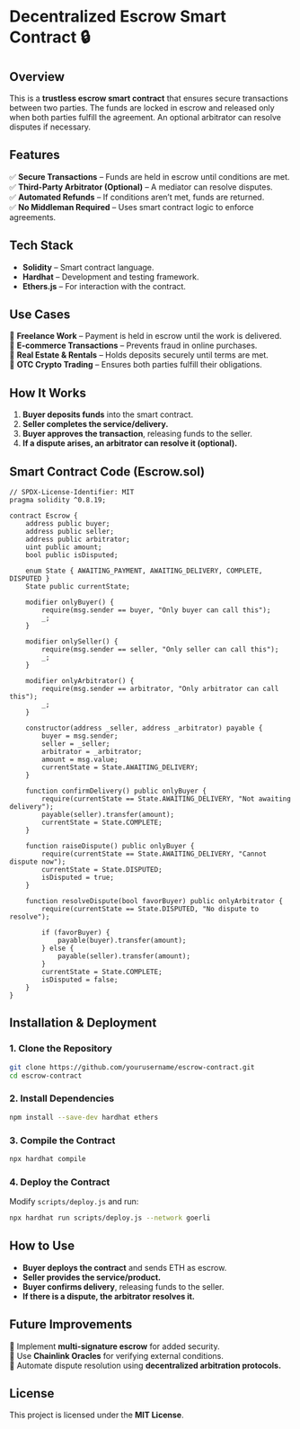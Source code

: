 # Decentralized Escrow Smart Contract 🔒

## Overview

This is a **trustless escrow smart contract** that ensures secure transactions between two parties. The funds are locked in escrow and released only when both parties fulfill the agreement. An optional arbitrator can resolve disputes if necessary.

## Features

✅ **Secure Transactions** – Funds are held in escrow until conditions are met.  
✅ **Third-Party Arbitrator (Optional)** – A mediator can resolve disputes.  
✅ **Automated Refunds** – If conditions aren’t met, funds are returned.  
✅ **No Middleman Required** – Uses smart contract logic to enforce agreements.

## Tech Stack

- **Solidity** – Smart contract language.
- **Hardhat** – Development and testing framework.
- **Ethers.js** – For interaction with the contract.

## Use Cases

🔹 **Freelance Work** – Payment is held in escrow until the work is delivered.  
🔹 **E-commerce Transactions** – Prevents fraud in online purchases.  
🔹 **Real Estate & Rentals** – Holds deposits securely until terms are met.  
🔹 **OTC Crypto Trading** – Ensures both parties fulfill their obligations.

## How It Works

1. **Buyer deposits funds** into the smart contract.
2. **Seller completes the service/delivery.**
3. **Buyer approves the transaction**, releasing funds to the seller.
4. **If a dispute arises, an arbitrator can resolve it (optional).**

## Smart Contract Code (Escrow.sol)

```solidity
// SPDX-License-Identifier: MIT
pragma solidity ^0.8.19;

contract Escrow {
    address public buyer;
    address public seller;
    address public arbitrator;
    uint public amount;
    bool public isDisputed;

    enum State { AWAITING_PAYMENT, AWAITING_DELIVERY, COMPLETE, DISPUTED }
    State public currentState;

    modifier onlyBuyer() {
        require(msg.sender == buyer, "Only buyer can call this");
        _;
    }

    modifier onlySeller() {
        require(msg.sender == seller, "Only seller can call this");
        _;
    }

    modifier onlyArbitrator() {
        require(msg.sender == arbitrator, "Only arbitrator can call this");
        _;
    }

    constructor(address _seller, address _arbitrator) payable {
        buyer = msg.sender;
        seller = _seller;
        arbitrator = _arbitrator;
        amount = msg.value;
        currentState = State.AWAITING_DELIVERY;
    }

    function confirmDelivery() public onlyBuyer {
        require(currentState == State.AWAITING_DELIVERY, "Not awaiting delivery");
        payable(seller).transfer(amount);
        currentState = State.COMPLETE;
    }

    function raiseDispute() public onlyBuyer {
        require(currentState == State.AWAITING_DELIVERY, "Cannot dispute now");
        currentState = State.DISPUTED;
        isDisputed = true;
    }

    function resolveDispute(bool favorBuyer) public onlyArbitrator {
        require(currentState == State.DISPUTED, "No dispute to resolve");

        if (favorBuyer) {
            payable(buyer).transfer(amount);
        } else {
            payable(seller).transfer(amount);
        }
        currentState = State.COMPLETE;
        isDisputed = false;
    }
}
```

## Installation & Deployment

### 1. Clone the Repository

```bash
git clone https://github.com/yourusername/escrow-contract.git
cd escrow-contract
```

### 2. Install Dependencies

```bash
npm install --save-dev hardhat ethers
```

### 3. Compile the Contract

```bash
npx hardhat compile
```

### 4. Deploy the Contract

Modify `scripts/deploy.js` and run:

```bash
npx hardhat run scripts/deploy.js --network goerli
```

## How to Use

- **Buyer deploys the contract** and sends ETH as escrow.
- **Seller provides the service/product.**
- **Buyer confirms delivery**, releasing funds to the seller.
- **If there is a dispute, the arbitrator resolves it.**

## Future Improvements

🚀 Implement **multi-signature escrow** for added security.  
🚀 Use **Chainlink Oracles** for verifying external conditions.  
🚀 Automate dispute resolution using **decentralized arbitration protocols.**

## License

This project is licensed under the **MIT License**.
